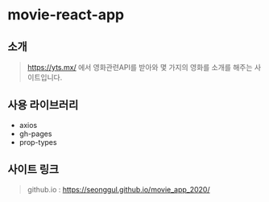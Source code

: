 # movie-react-app

## 소개
> https://yts.mx/ 에서 영화관련API를 받아와 몇 가지의 영화를 소개를 해주는 사이트입니다.

## 사용 라이브러리
+ axios
+ gh-pages
+ prop-types

## 사이트 링크
> github.io : https://seonggul.github.io/movie_app_2020/


